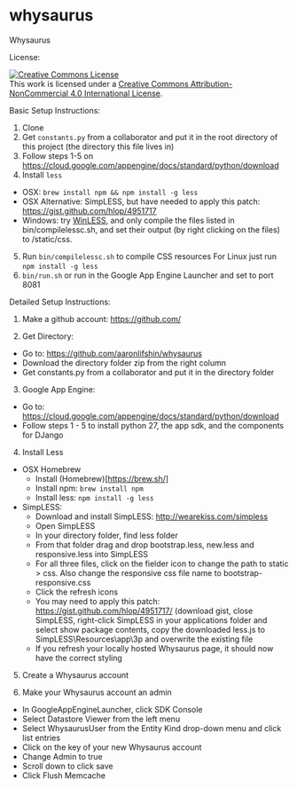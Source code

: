 whysaurus
=========

Whysaurus

License:

<a rel="license" href="http://creativecommons.org/licenses/by-nc/4.0/"><img alt="Creative Commons License" style="border-width:0" src="https://i.creativecommons.org/l/by-nc/4.0/88x31.png" /></a><br />This work is licensed under a <a rel="license" href="http://creativecommons.org/licenses/by-nc/4.0/">Creative Commons Attribution-NonCommercial 4.0 International License</a>.

Basic Setup Instructions:

1. Clone
2. Get `constants.py` from a collaborator and put it in the root directory of this project (the directory this file lives in)
3. Follow steps 1-5 on https://cloud.google.com/appengine/docs/standard/python/download
4. Install `less` 
- OSX: `brew install npm && npm install -g less`
- OSX Alternative: SimpLESS, but have needed to apply this patch: https://gist.github.com/hlop/4951717
- Windows: try [WinLESS](http://www.winless.org), and only compile the files listed in bin/compilelessc.sh, and set their output (by right clicking on the files) to /static/css.
5. Run `bin/compilelessc.sh` to compile CSS resources
   For Linux just run `npm install -g less`
6. `bin/run.sh` or run in the Google App Engine Launcher and set to port 8081

Detailed Setup Instructions:

1. Make a github account: https://github.com/

2. Get Directory:<br />
* Go to: https://github.com/aaronlifshin/whysaurus
* Download the directory folder zip from the right column
* Get constants.py from a collaborator and put it in the directory folder

3. Google App Engine:
* Go to: https://cloud.google.com/appengine/docs/standard/python/download
* Follow steps 1 - 5 to install python 27, the app sdk, and the components for DJango

4. Install Less
* OSX Homebrew
  * Install (Homebrew)[https://brew.sh/]
  * Install npm: `brew install npm`
  * Install less: `npm install -g less` 
* SimpLESS:
  * Download and install SimpLESS: http://wearekiss.com/simpless
  * Open SimpLESS
  * In your directory folder, find less folder
  * From that folder drag and drop bootstrap.less, new.less and responsive.less into SimpLESS
  * For all three files, click on the fielder icon to change the path to static > css. Also change the responsive css file name to bootstrap-responsive.css
  * Click the refresh icons
  * You may need to apply this patch: https://gist.github.com/hlop/4951717/ (download gist, close SimpLESS, right-click SimpLESS in your applications folder and select show package contents, copy the downloaded less.js to SimpLESS\Resources\app\3p and overwrite the existing file
  * If you refresh your locally hosted Whysaurus page, it should now have the correct styling

5. Create a Whysaurus account

6. Make your Whysaurus account an admin
* In GoogleAppEngineLauncher, click SDK Console
* Select Datastore Viewer from the left menu
* Select WhysaurusUser from the Entity Kind drop-down menu and click list entries
* Click on the key of your new Whysaurus account
* Change Admin to true
* Scroll down to click save
* Click Flush Memcache

